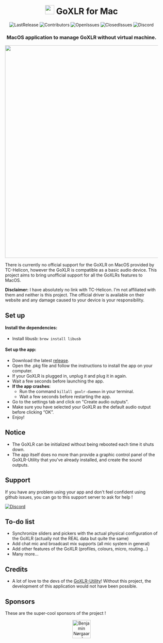 <div align=center>

#  <img src="https://media.discordapp.net/attachments/756659826045485088/968640294033686619/icon_128x128.png" width="30"> GoXLR for Mac
![LastRelease](https://img.shields.io/github/release-date/Adelenade/GoXlr-Macos)
![Contributors](https://img.shields.io/github/contributors/Adelenade/GoXlr-Macos)
![OpenIssues](https://img.shields.io/github/issues-raw/Adelenade/GoXlr-Macos)
![ClosedIssues](https://img.shields.io/github/issues-closed-raw/Adelenade/GoXlr-Macos)
![Discord](https://img.shields.io/discord/1006144319289303140?label=Support%20server)
<!-- ![License](https://img.shields.io/github/license/Adelenade/GoXlr-Macos) -->
### MacOS application to manage GoXLR without virtual machine.

<img src="https://cdn.discordapp.com/attachments/756659826045485088/973891094351872010/unknown.png" width="700">
</div>

There is currently no official support for the GoXLR on MacOS provided by TC-Helicon,
however the GoXLR is compatible as a basic audio device. This project aims to bring
unofficial support for all the GoXLRs features to MacOS.

**Disclaimer:** I have absolutely no link with TC-Helicon.
I'm not affiliated with them and neither is this project.
The official driver is available on their website and any damage caused to
your device is your responsibility.


## Set up

#### Install the dependencies:

- Install libusb: `brew install libusb`

#### Set up the app:

- Download the latest [release](https://github.com/Adelenade/GoXlr-Macos/releases).
- Open the .pkg file and follow the instructions to install the app on your computer.
- If your GoXLR is plugged in, unplug it and plug it in again.
- Wait a few seconds before launching the app.
- **If the app crashes**:
  - Run the command `killall goxlr-daemon` in your terminal.
  - Wait a few seconds before restarting the app.
- Go to the settings tab and click on "Create audio outputs".
- Make sure you have selected your GoXLR as the default audio output before clicking “OK”.
- Enjoy!

## Notice

- The GoXLR can be initialized without being rebooted each time it shuts down.
- The app itself does no more than provide a graphic control panel of the
GoXLR-Utility that you've already installed, and create the sound outputs.

## Support

If you have any problem using your app and don't feel confident using github issues, you can go to this support server to ask for help !

[![Discord](https://img.shields.io/badge/%3CServer%3E-%237289DA.svg?style=for-the-badge&logo=discord&logoColor=white)](https://discord.gg/cyavp8F2WW)

## To-do list

- Synchronize sliders and pickers with the actual physical configuration 
of the GoXLR (actually not the REAL data but quite the same)
- Add chat mic and broadcast mix supports (all mic system in general)
- Add other features of the GoXLR (profiles, colours, micro, routing…)
- Many more...

## Credits

- A lot of love to the devs of the 
[GoXLR-Utility](https://github.com/GoXLR-on-Linux/GoXLR-Utility)! 
Without this project, the development of this application would not
have been possible.

## Sponsors

These are the super-cool sponsors of the project !

<div align=center>
<a href="https://github.com/blacksails"><img src="https://github.com/blacksails.png" width="60px" alt="Benjamin Nørgaard" /></a>
<!-- sponsors --><!-- sponsors -->
</div>
